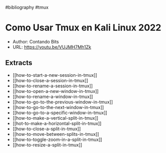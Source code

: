 #bibliography
#tmux

# Como Usar Tmux en Kali Linux 2022

- Author: Contando Bits
- URL: <https://youtu.be/VUJMH7Mh1Zk>

## Extracts
- [[how-to-start-a-new-session-in-tmux]]
- [[how-to-close-a-session-in-tmux]]
- [[how-to-rename-a-session-in-tmux]]
- [[how-to-open-a-new-window-in-tmux]]
- [[how-to-rename-a-window-in-tmux]]
- [[how-to-go-to-the-previous-window-in-tmux]]
- [[how-to-go-to-the-next-window-in-tmux]]
- [[how-to-go-to-a-specific-window-in-tmux]]
- [[how-to-make-a-vertical-split-in-tmux]]
- [[hot-to-make-a-horizontal-split-in-tmux]]
- [[how-to-close-a-split-in-tmux]]
- [[how-to-move-between-splits-in-tmux]]
- [[how-to-toggle-zoom-in-a-split-in-tmux]]
- [[how-to-resize-a-split-in-tmux]]
